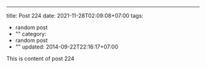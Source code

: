 ---
title: Post 224
date: 2021-11-28T02:09:08+07:00
tags:
  - random post
  - ""
category:
  - random post
  - ""
updated: 2014-09-22T22:16:17+07:00

This is content of post 224
